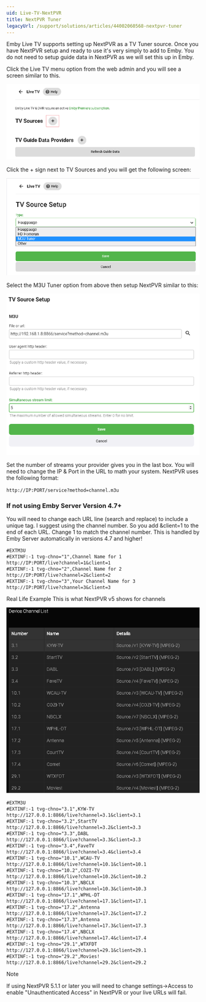 ```yaml
---
uid: Live-TV-NextPVR
title: NextPVR Tuner
legacyUrl: /support/solutions/articles/44002060568-nextpvr-tuner
---
```


Emby Live TV supports setting up NextPVR as a TV Tuner source. Once you have NextPVR setup and ready to use it's very simply to add to Emby. You do not need to setup guide data in NextPVR as we will set this up in Emby.

Click the Live TV menu option from the web admin and you will see a screen similar to this.

![Nextpvr 1](images/tvtuners/nextpvr-1.png)

Click the + sign next to TV Sources and you will get the following screen:

![Nextpvr 2](images/tvtuners/nextpvr-2.png)

Select the M3U Tuner option from above then setup NextPVR similar to this:

![Nextpvr 3](images/tvtuners/nextpvr-3.png)

Set the number of streams your provider gives you in the last box.
You will need to change the IP & Port in the URL to math your system.
NextPVR uses the following format: 

`http://IP:PORT/service?method=channel.m3u`

### If not using Emby Server Version 4.7+

You will need to change each URL line (search and replace) to include a unique tag.  I suggest using the channel number.  So you add &client=1 to the end of each URL.  Change 1 to match the channel number.  This is handled by Emby Server automatically in versions 4.7 and higher!

```M3U
#EXTM3U
#EXTINF:-1 tvg-chno="1",Channel Name for 1
http://IP:PORT/live?channel=1&client=1
#EXTINF:-1 tvg-chno="2",Channel Name for 2
http://IP:PORT/live?channel=2&client=2
#EXTINF:-1 tvg-chno="3",Your Channel Name for 3
http://IP:PORT/live?channel=3&client=3
```

Real Life Example
This is what NextPVR v5 shows for channels

![Nextpvr 4](images/tvtuners/nextpvr-4.png)

```M3U
#EXTM3U
#EXTINF:-1 tvg-chno="3.1",KYW-TV
http://127.0.0.1:8866/live?channel=3.1&client=3.1
#EXTINF:-1 tvg-chno="3.2",StartTV
http://127.0.0.1:8866/live?channel=3.2&client=3.3
#EXTINF:-1 tvg-chno="3.3",DABL
http://127.0.0.1:8866/live?channel=3.3&client=3.3
#EXTINF:-1 tvg-chno="3.4",FaveTV
http://127.0.0.1:8866/live?channel=3.4&client=3.4
#EXTINF:-1 tvg-chno="10.1",WCAU-TV
http://127.0.0.1:8866/live?channel=10.1&client=10.1
#EXTINF:-1 tvg-chno="10.2",COZI-TV
http://127.0.0.1:8866/live?channel=10.2&client=10.2
#EXTINF:-1 tvg-chno="10.3",NBCLX
http://127.0.0.1:8866/live?channel=10.3&client=10.3
#EXTINF:-1 tvg-chno="17.1",WPHL-DT
http://127.0.0.1:8866/live?channel=17.1&client=17.1
#EXTINF:-1 tvg-chno="17.2",Antenna
http://127.0.0.1:8866/live?channel=17.2&client=17.2
#EXTINF:-1 tvg-chno="17.3",Antenna
http://127.0.0.1:8866/live?channel=17.3&client=17.3
#EXTINF:-1 tvg-chno="17.4",NBCLX
http://127.0.0.1:8866/live?channel=17.4&client=17.4
#EXTINF:-1 tvg-chno="29.1",WTXFDT
http://127.0.0.1:8866/live?channel=29.1&client=29.1
#EXTINF:-1 tvg-chno="29.2",Movies!
http://127.0.0.1:8866/live?channel=29.2&client=29.2
```

    
> [!NOTE]
> If using NextPVR 5.1.1 or later you will need to change settings->Access to enable "Unauthenticated Access" in  NextPVR or your live URLs will fail.